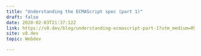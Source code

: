 ```yaml
---
title: "Understanding the ECMAScript spec (part 1)"
draft: false
date: 2020-02-03T21:37:12Z
link: https://v8.dev/blog/understanding-ecmascript-part-1?utm_medium=RSS&utm_source=hune
site: v8.dev
topic: Webdev  

---
```

